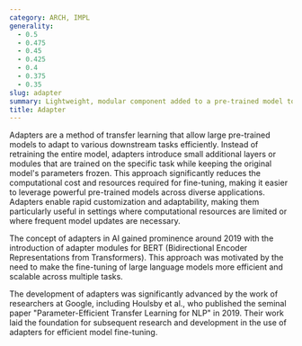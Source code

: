 ```yaml
---
category: ARCH, IMPL
generality:
  - 0.5
  - 0.475
  - 0.45
  - 0.425
  - 0.4
  - 0.375
  - 0.35
slug: adapter
summary: Lightweight, modular component added to a pre-trained model to fine-tune it for specific tasks without altering the original model's parameters significantly.
title: Adapter
---
```


Adapters are a method of transfer learning that allow large pre-trained models to adapt to various downstream tasks efficiently. Instead of retraining the entire model, adapters introduce small additional layers or modules that are trained on the specific task while keeping the original model's parameters frozen. This approach significantly reduces the computational cost and resources required for fine-tuning, making it easier to leverage powerful pre-trained models across diverse applications. Adapters enable rapid customization and adaptability, making them particularly useful in settings where computational resources are limited or where frequent model updates are necessary.

The concept of adapters in AI gained prominence around 2019 with the introduction of adapter modules for BERT (Bidirectional Encoder Representations from Transformers). This approach was motivated by the need to make the fine-tuning of large language models more efficient and scalable across multiple tasks.

The development of adapters was significantly advanced by the work of researchers at Google, including Houlsby et al., who published the seminal paper "Parameter-Efficient Transfer Learning for NLP" in 2019. Their work laid the foundation for subsequent research and development in the use of adapters for efficient model fine-tuning.
